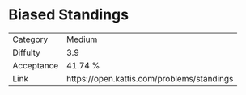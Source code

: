 # Biased Standings

<table>
    <tr>
        <td>Category</td>
        <td>Medium</td>
    </tr>
    <tr>
        <td>Diffulty</td>
        <td>3.9</td>
    </tr>
    <tr>
        <td>Acceptance</td>
        <td>41.74 %</td>
    </tr>
    <tr>
        <td>Link</td>
        <td>https://open.kattis.com/problems/standings</td>
    </tr>
</table>